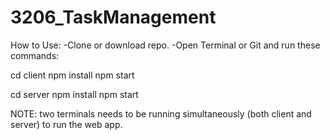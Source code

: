 ﻿# 3206_TaskManagement

How to Use:
-Clone or download repo.
-Open Terminal or Git and run these commands:

cd client
npm install
npm start

cd server
npm install
npm start


NOTE:
two terminals needs to be running simultaneously (both client and server) to run the web app.
